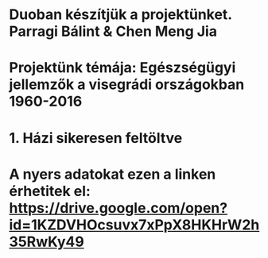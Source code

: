 # Duoban készítjük a projektünket. Parragi Bálint & Chen Meng Jia
# Projektünk témája: Egészségügyi jellemzők a visegrádi országokban 1960-2016
# 1. Házi sikeresen feltöltve
# A nyers adatokat ezen a linken érhetitek el: https://drive.google.com/open?id=1KZDVHOcsuvx7xPpX8HKHrW2h35RwKy49
